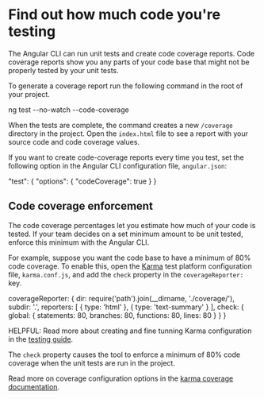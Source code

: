 
# Find out how much code you're testing

The Angular CLI can run unit tests and create code coverage reports.
Code coverage reports show you any parts of your code base that might not be properly tested by your unit tests.

To generate a coverage report run the following command in the root of your project.

<docs-code language="shell">
ng test --no-watch --code-coverage
</docs-code>

When the tests are complete, the command creates a new `/coverage` directory in the project.
Open the `index.html` file to see a report with your source code and code coverage values.

If you want to create code-coverage reports every time you test, set the following option in the Angular CLI configuration file, `angular.json`:

<docs-code language="json">
"test": {
  "options": {
    "codeCoverage": true
  }
}
</docs-code>

## Code coverage enforcement

The code coverage percentages let you estimate how much of your code is tested.
If your team decides on a set minimum amount to be unit tested, enforce this minimum with the Angular CLI.

For example, suppose you want the code base to have a minimum of 80% code coverage.
To enable this, open the [Karma](https://karma-runner.github.io) test platform configuration file, `karma.conf.js`, and add the `check` property in the `coverageReporter:` key.

<docs-code language="javascript">
coverageReporter: {
  dir: require('path').join(__dirname, './coverage/<project-name>'),
  subdir: '.',
  reporters: [
    { type: 'html' },
    { type: 'text-summary' }
  ],
  check: {
    global: {
      statements: 80,
      branches: 80,
      functions: 80,
      lines: 80
    }
  }
}
</docs-code>

HELPFUL: Read more about creating and fine tunning Karma configuration in the [testing guide](guide/testing#configuration).

The `check` property causes the tool to enforce a minimum of 80% code coverage when the unit tests are run in the project.

Read more on coverage configuration options in the [karma coverage documentation](https://github.com/karma-runner/karma-coverage/blob/master/docs/configuration.md).
